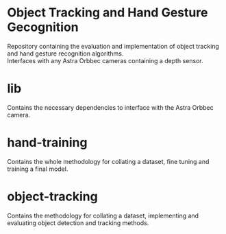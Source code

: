 # Object Tracking and Hand Gesture Gecognition
Repository containing the evaluation and implementation of object tracking and hand gesture recognition algorithms. <br>
Interfaces with any Astra Orbbec cameras containing a depth sensor. 


# lib
Contains the necessary dependencies to interface with the Astra Orbbec camera. 

# hand-training
Contains the whole methodology for collating a dataset, fine tuning and training a final model. 

# object-tracking
Contains the methodology for collating a dataset, implementing and evaluating object detection and tracking methods. 



